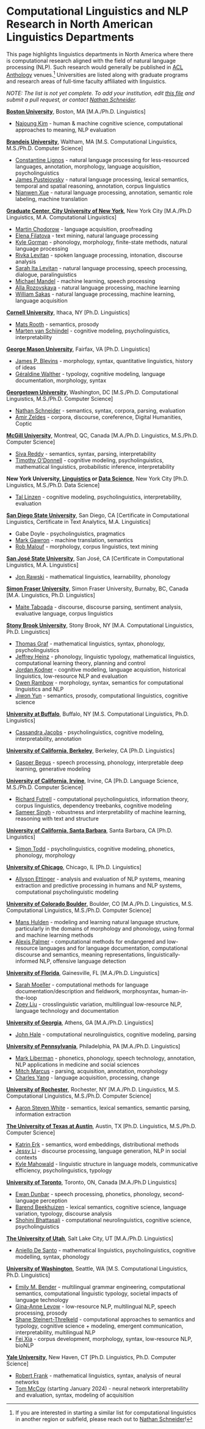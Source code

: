 # Computational Linguistics and NLP Research in North American Linguistics Departments

This page highlights linguistics departments in North America where there is computational research aligned with the field of natural language processing (NLP).
Such research would generally be published in [ACL Anthology](https://aclanthology.org/) venues.[^1]
Universities are listed along with graduate programs and research areas of full-time faculty affiliated with linguistics.

_NOTE: The list is not yet complete. To add your institution, edit [this file](https://github.com/nschneid/nlp-in-ling/tree/main/index.md)  and submit a pull request, or contact [Nathan Schneider](http://nathan.cl)._

**[Boston University](http://ling.bu.edu/)**, Boston, MA [M.A./Ph.D. Linguistics]

- [Najoung Kim](https://najoungkim.github.io/) - human & machine cognitive science, computational approaches to meaning, NLP evaluation

**[Brandeis University](https://www.brandeis.edu/computer-science/computational-linguistics/index.html)**, Waltham, MA [M.S. Computational Linguistics, M.S./Ph.D. Computer Science]

- [Constantine Lignos](https://lignos.org/) - natural language processing for less-resourced languages, annotation, morphology, language acquisition, psycholinguistics
- [James Pustejovsky](https://jamespusto.com/) - natural language processing, lexical semantics, temporal and spatial reasoning, annotation, corpus linguistics
- [Nianwen Xue](https://www.cs.brandeis.edu/~xuen/) - natural language processing, annotation, semantic role labeling, machine translation

**[Graduate Center, City University of New York](https://www.gc.cuny.edu/linguistics)**, New York City [M.A./Ph.D Linguistics, M.A. Computational Linguistics]

- [Martin Chodorow](https://www.hunter.cuny.edu/psychology/people/faculty/cognitive-psychology/chodorow) - language acquisition, proofreading
- [Elena Filatova](https://ef2020.commons.gc.cuny.edu/) - text mining, natural language processing
- [Kyle Gorman](https://wellformedness.com/) - phonology, morphology, finite-state methods, natural language processing
- [Rivka Levitan](http://www.sci.brooklyn.cuny.edu/~levitan/) - spoken language processing, intonation, discourse analysis
- [Sarah Ita Levitan](http://www.cs.columbia.edu/~sarahita/) - natural language processing, speech processing, dialogue, paralinguistics
- [Michael Mandel](https://www.gc.cuny.edu/people/michael-mandel) - machine learning, speech processing
- [Alla Rozovskaya](https://sites.google.com/site/allamrozovskaya/) - natural language processing, machine learning
- [William Sakas](https://www.hunter.cuny.edu/cs/Faculty/Sakas/) - natural language processing, machine learning, language acquisition

**[Cornell University](https://linguistics.cornell.edu/)**, Ithaca, NY [Ph.D. Linguistics]

- [Mats Rooth](https://compling.cis.cornell.edu/mr249/) - semantics, prosody
- [Marten van Schijndel](https://vansky.github.io/) - cognitive modeling, psycholinguistics, interpretability

**[George Mason University](https://linguistics.gmu.edu)**, Fairfax, VA [Ph.D. Linguistics]

- [James P. Blevins](https://linguistics.gmu.edu/people/jblevin6) - morphology, syntax, quantitative linguistics, history of ideas
- [Géraldine Walther](https://linguistics.gmu.edu/people/gwalthe) - typology, cognitive modeling, language documentation, morphology, syntax

**[Georgetown University](http://gucl.georgetown.edu/)**, Washington, DC [M.S./Ph.D. Computational Linguistics, M.S./Ph.D. Computer Science]

- [Nathan Schneider](http://nathan.cl) - semantics, syntax, corpora, parsing, evaluation
- [Amir Zeldes](https://corpling.uis.georgetown.edu/amir/) - corpora, discourse, coreference, Digital Humanities, Coptic

**[McGill University](https://www.mcgill.ca/linguistics/)**, Montreal, QC, Canada [M.A./Ph.D. Linguistics, M.S./Ph.D. Computer Science]

- [Siva Reddy](http://sivareddy.in/) - semantics, syntax, parsing, interpretability
- [Timothy O'Donnell](http://people.linguistics.mcgill.ca/~timothy.odonnell/) - cognitive modeling, psycholinguistics, mathematical linguistics, probabilistic inference, interpretability

**New York University, [Linguistics](https://as.nyu.edu/departments/linguistics/homepage.html) or [Data Science](https://cds.nyu.edu/)**, New York City [Ph.D. Linguistics, M.S./Ph.D. Data Science]

- [Tal Linzen](http://tallinzen.net) - cognitive modeling, psycholinguistics, interpretability, evaluation

**[San Diego State University](https://linguistics.sdsu.edu)**, San Diego, CA [Certificate in Computational Linguistics, Certificate in Text Analytics, M.A. Linguistics]

- Gabe Doyle - psycholinguistics, pragmatics
- [Mark Gawron](https://gawron.sdsu.edu) - machine translation, semantics
- [Rob Malouf](http://malouf.sdsu.edu) - morphology, corpus linguistics, text mining

**[San José State University](https://www.sjsu.edu/linguistics/index.php)**, San José, CA [Certificate in Computational Linguistics, M.A. Linguistics]

- [Jon Rawski](https://www.jrawski.info/) - mathematical linguistics, learnability, phonology

**[Simon Fraser University](http://www.sfu.ca/linguistics.html)**, Simon Fraser University, Burnaby, BC, Canada [M.A. Linguistics, Ph.D. Linguistics]

- [Maite Taboada](http://www.sfu.ca/~mtaboada/) - discourse, discourse parsing, sentiment analysis, evaluative language, corpus linguistics

**[Stony Brook University](https://www.linguistics.stonybrook.edu/)**, Stony Brook, NY [M.A. Computational Linguistics, Ph.D. Linguistics]

- [Thomas Graf](https://thomasgraf.net/) - mathematical linguistics, syntax, phonology, psycholinguistics
- [Jeffrey Heinz](http://jeffreyheinz.net/) - phonology, linguistic typology, mathematical linguistics, computational learning theory, planning and control
- [Jordan Kodner](https://jkodner05.github.io/) - cognitive modeling, language acquistion, historical linguistics, low-resource NLP and evaluation
- [Owen Rambow](https://owenrambow.com/) - morphology, syntax, semantics for computational linguistics and NLP
- [Jiwon Yun](https://www.stonybrook.edu/commcms/linguistics/jiwonyun/index.html) - semantics, prosody, computational linguistics, cognitive science

**[University at Buffalo](https://arts-sciences.buffalo.edu/linguistics.html)**, Buffalo, NY [M.S. Computational Linguistics, Ph.D. Linguistics]

- [Cassandra Jacobs](https://cljacobs.net) - psycholinguistics, cognitive modeling, interpretability, annotation

**[University of California, Berkeley](https://lx.berkeley.edu/)**, Berkeley, CA [Ph.D. Linguistics]

- [Gasper Begus](https://gbegus.github.io/) - speech processing, phonology, interpretable deep learning, generative modeling

**[University of California, Irvine](http://langsci.uci.edu/)**, Irvine, CA [Ph.D. Language Science, M.S./Ph.D. Computer Science]

- [Richard Futrell](http://socsci.uci.edu/~rfutrell) - computational psycholinguistics, information theory, corpus linguistics, dependency treebanks, cognitive modeling
- [Sameer Singh](https://sameersingh.org/) - robustness and interpretability of machine learning, reasoning with text and structure

**[University of California, Santa Barbara](https://linguistics.ucsb.edu/)**, Santa Barbara, CA [Ph.D. Linguistics]

- [Simon Todd](https://sjtodd.github.io/) - psycholinguistics, cognitive modeling, phonetics, phonology, morphology

**[University of Chicago](https://linguistics.uchicago.edu)**, Chicago, IL [Ph.D. Linguistics]

- [Allyson Ettinger](https://aetting.github.io) - analysis and evaluation of NLP systems, meaning extraction and predictive processing in humans and NLP systems, computational psycholinguistic modeling

**[University of Colorado Boulder](https://www.colorado.edu/linguistics/)**, Boulder, CO [M.A./Ph.D. Linguistics, M.S. Computational Linguistics, M.S./Ph.D. Computer Science]

- [Mans Hulden](https://verbs.colorado.edu/~mahu0110/) - modeling and learning natural language structure, particularly in the domains of morphology and phonology, using formal and machine learning methods
- [Alexis Palmer](https://www.colorado.edu/linguistics/alexis-palmer) - computational methods for endangered and low-resource languages and for language documentation, computational discourse and semantics, meaning representations, linguistically-informed NLP, offensive language detection

**[University of Florida](https://lin.ufl.edu/)**, Gainesville, FL [M.A./Ph.D. Linguistics]

- [Sarah Moeller](https://sarahrmoeller.github.io/) - computational methods for language documentation/description and fieldwork, morphosyntax, human-in-the-loop
- [Zoey Liu](https://zoeyliu18.github.io/) - crosslinguistic variation, multilingual low-resource NLP, language technology and documentation

**[University of Georgia](https://linguistics.uga.edu/)**, Athens, GA [M.A./Ph.D. Linguistics]

- [John Hale](https://linguistics.uga.edu/directory/people/john-hale) - computational neurolinguistics, cognitive modeling, parsing

**[University of Pennsylvania](https://www.ling.upenn.edu/)**, Philadelphia, PA [M.A./Ph.D. Linguistics]

- [Mark Liberman](https://www.ling.upenn.edu/~myl/) - phonetics, phonology, speech technology, annotation, NLP applications in medicine and social sciences
- [Mitch Marcus](https://www.cis.upenn.edu/~mitch/) - parsing, acquisition, annotation, morphology 
- [Charles Yang](https://www.ling.upenn.edu/~ycharles/) - language acquisition, processing, change

**[University of Rochester](http://www.sas.rochester.edu/lin/)**, Rochester, NY [M.A./Ph.D. Linguistics, M.S. Computational Linguistics, M.S./Ph.D. Computer Science]

- [Aaron Steven White](http://aaronstevenwhite.io/) - semantics, lexical semantics, semantic parsing, information extraction

**[The University of Texas at Austin](https://liberalarts.utexas.edu/linguistics/)**, Austin, TX [Ph.D. Linguistics, M.S./Ph.D. Computer Science]

- [Katrin Erk](https://www.katrinerk.com/) - semantics, word embeddings, distributional methods
- [Jessy Li](https://jessyli.com/) - discourse processing, language generation, NLP in social contexts
- [Kyle Mahowald](https://mahowak.github.io/) - linguistic structure in language models, communicative efficiency, psycholinguistics, typology

**[University of Toronto](https://www.linguistics.utoronto.ca/)**, Toronto, ON, Canada [M.A./Ph.D Linguistics]

- [Ewan Dunbar](http://individual.utoronto.ca/ewan_dunbar/) - speech processing, phonetics, phonology, second-language perception
- [Barend Beekhuizen](http://www.cs.toronto.edu/~barend/) - lexical semantics, cognitive science, language variation, typology, discourse analysis
- [Shohini Bhattasali](https://sbhattasali.github.io/) - computational neurolinguistics, cognitive science, psycholinguistics

**[The University of Utah](https://linguistics.utah.edu/)**, Salt Lake City, UT [M.A./Ph.D. Linguistics]

- [Aniello De Santo](https://aniellodesanto.github.io/about/) - mathematical linguistics, psycholinguistics, cognitive modelling, syntax, phonology

**[University of Washington](https://linguistics.washington.edu/)**, Seattle, WA [M.S. Computational Linguistics, Ph.D. Linguistics]
 - [Emily M. Bender](http://faculty.washington.edu/ebender/) - multilingual grammar engineering, computational semantics, computational linguistic typology, societal impacts of language technology
 - [Gina-Anne Levow](https://faculty.washington.edu/levow/) - low-resource NLP, multilingual NLP, speech processing, prosody  
 - [Shane Steinert-Threlkeld](https://www.shane.st/) - computational approaches to semantics and typology, cognitive science + modeling, emergent communication, interpretability, multilingual NLP
 - [Fei Xia](https://faculty.washington.edu/fxia/) - corpus development, morphology, syntax, low-resource NLP, bioNLP

**[Yale University](https://ling.yale.edu/)**, New Haven, CT [Ph.D. Linguistics, Ph.D. Computer Science]

- [Robert Frank](https://bobfrank1.github.io/) - mathematical linguistics, syntax, analysis of neural networks
- [Tom McCoy](https://rtmccoy.com/) (starting January 2024) - neural network interpretability and evaluation, syntax, modeling of acquisition


[^1]: If you are interested in starting a similar list for computational linguistics in another region or subfield, please reach out to [Nathan Schneider](http://nathan.cl)!
